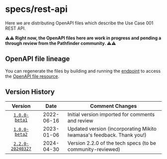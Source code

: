 # specs/rest-api

Here we are distributing OpenAPI files which describe the Use Case 001 REST API.   

**⚠️⚠️ Right now, the OpenAPI files here are work in progress and pending a through review from the Pathfinder community. ⚠️⚠️**

## OpenAPI file lineage

You can regenerate the files by building and running the [endpoint](../../endpoint) to access the [OpenAPI file resource](../../endpoint/README.md#endpoints).

## Version History

|                  Version                  |    Date    | Comment Changes                                  |
| :---------------------------------------: | :--------: | ------------------------------------------------ |
| [`1.0.0-beta1`](openapi-1.0.0-beta1.json) | 2022-06-16 | Initial version imported for comments and review |
| [`1.0.0-beta2`](openapi-1.0.0-beta2.json) | 2023-01-06 | Updated version (incorporating Mikito Iwamasa's feedback. Thank you!) |
| [`2.2.0-20240327`](openapi-2.2.0-wip1.json) | 2024-04-30 | Version 2.2.0 of the tech specs (to be community-reviewed) |